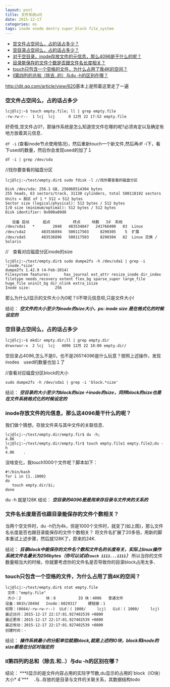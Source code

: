 ```yaml
---
layout: post
title: 文件系统x问
date: 2015-12-17
categories: os
tags: inode vnode dentry super_block file_system
---
```


*   [空文件占空间么，占的话占多少？](#empty_file)
*   [空目录占空间么，占的话占多少？](#empty_directory)
*   [对于空目录，inode存放文件的元信息，那么4096是干什么的呢？](#directory_4096)
*   [目录能保存的文件个数是否跟文件名长度相关？](#directory_and_file)
*   [touch只包含一个空格的文件，为什么占用了我4K的空间？](#empty_file_4k)
*   [ll第四列的总和（除去..的）与du -h的区别在哪？](#ll_and_du)


<http://djt.qq.com/article/view/620>基本上是照着这里走了一遍

<h3 id="empty_file">空文件占空间么，占的话占多少</h3>

    lcj@lcj:~$ touch empty.file; ll | grep empty.file
    -rw-rw-r--  1 lcj  lcj      0 12月 22 17:52 empty.file

好奇怪,空文件占0?，那操作系统是怎么知道空文件在哪的呢?必须肯定以及确定有地方放着其元信息．

`df -i` (查看inode节点使用情况)，然后重新touch一个新文件,然后再df -i下，看下used的数量，然后你会发现used的加了１

    df -i | grep /dev/sda       
    
//找你要查看的磁盘分区

    lcj@lcj:~/test/empty.dir$ sudo fdisk -l //找你要查看的磁盘分区

    Disk /dev/sda: 256.1 GB, 256060514304 bytes
    255 heads, 63 sectors/track, 31130 cylinders, total 500118192 sectors
    Units = 扇区 of 1 * 512 = 512 bytes
    Sector size (logical/physical): 512 bytes / 512 bytes
    I/O size (minimum/optimal): 512 bytes / 512 bytes
    Disk identifier: 0x000a89d8

       设备 启动      起点          终点     块数   Id  系统
    /dev/sda1   *        2048   483534847   241766400   83  Linux
    /dev/sda2       483536894   500117503     8290305    5  扩展
    /dev/sda5       483536896   500117503     8290304   82  Linux 交换 / Solaris

//　查看对应磁盘分区inode的size

    lcj@lcj:~/test/empty.dir$ sudo dumpe2fs -h /dev/sda1 | grep -i 'inode.*size'
    dumpe2fs 1.42.9 (4-Feb-2014)
    Filesystem features:      has_journal ext_attr resize_inode dir_index filetype needs_recovery extent flex_bg sparse_super large_file huge_file uninit_bg dir_nlink extra_isize
    Inode size:	          256

那么为什么ll显示的文件大小为0呢？ll不带元信息呗,只是文件大小!

结论： ***空文件的大小至少为inode的size大小，ps: inode size 是在格式化的时候设定的*** 　　　　　　

<h3 id="empty_directory">空目录占空间么，占的话占多少</h3>

    lcj@lcj:~$ mkdir empty.dir;ll | grep empty.dir
    drwxrwxr-x  2 lcj  lcj   4096 12月 22 18:00 empty.dir/
空目录占4096,怎么不是0，也不是265?4096是什么玩意？按照上述操作，发现inodes　used的数量也加１了

//查看对应磁盘分区block的大小

    sudo dumpe2fs -h /dev/sda1 | grep -i 'block.*size'
结论： ***空目录的大小至少为block的size＋inode的size，同样block的size也是在文件系统格式化的时候设定的***

<h3 id="directory_4096">inode存放文件的元信息，那么这4096是干什么的呢？</h3>
我们做个猜想，存放文件夹与其中文件的关联信息．

    lcj@lcj:~/test/empty.dir/empty.fir$ du -h;
    4.0K	.
    lcj@lcj:~/test/empty.dir/empty.fir$ touch empty.file1 empty.file2;du -h
    4.0K	.

没啥变化，我touch1000个文件呢？脚本如下：

    #!/bin/bash
    for i in {1..1000}
    do
       touch empty.dir/$i;
    done
du -h 就是128K
结论： ***空目录的4096是是用来存目录与文件夹的关系的***

<h3 id="directory_and_file">文件名长度是否也跟目录能保存的文件个数相关？</h3>

当两个空文件时，du -h仍为4k，但是1000个文件时，就变了(如上图)，那么文件名长度是否也跟目录能保存的文件个数相关？
将文件名扩展了20多倍，用新的脚本重试上述步骤，然后就128K了，原来的24K.

结论： ***目录block中能保存的文件名个数和文件名的长度有关，实际上linux操作系统文件名最长为256bytes（你可以试试`touch 1111...1111`）***
所以当你的文件数量相当大的时候，你就要考虑你的文件名是否导致你的目录block占用太多．

<h3 id="empty_file_4k">touch只包含一个空格的文件，为什么占用了我4K的空间？</h3>

    lcj@lcj:~/test/empty.dir$ stat empty.file
     文件："empty.file"
     大小：2         	块：8          IO 块：4096   普通文件
    设备：801h/2049d	Inode：6029317     硬链接：1
    权限：(0664/-rw-rw-r--)  Uid：( 1000/     lcj)   Gid：( 1000/     lcj)
    最近访问：2015-12-17 22:17:01.927402539 +0800
    最近更改：2015-12-17 22:17:01.927402539 +0800
    最近改动：2015-12-17 22:17:01.927402539 +0800
    创建时间：-
结论： ***操作系统最小的分配单位就是block,就是上述的IO块，block和inode的size都是在分区时指定的***

<h3 id="ll_and_du">ll第四列的总和（除去.和..）与du -h的区别在哪？</h3>
结论： ***ll显示的是文件内容占用的实际字节数,du显示的占用的`block（IO块）大小* 4`***　
.与..存放的是目录与文件的关联关系，其数据结构todo
